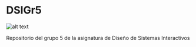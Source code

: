 # DSIGr5
![alt text](https://raw.githubusercontent.com/username/projectname/branch/path/to/img.png)

Repositorio del grupo 5 de la asignatura de Diseño de Sistemas Interactivos


